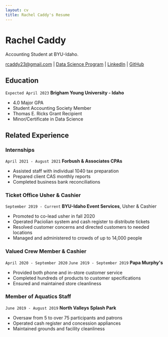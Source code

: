 ```yaml
---
layout: cv
title: Rachel Caddy's Resume
---
```

# Rachel Caddy
Accounting Student at BYU-Idaho.

<div id="webaddress">
<a href="rcaddy23@gmail.com">rcaddy23@gmail.com</a>
| <a href="https://byuidatascience.github.io/development.html">Data Science Program</a>
| <a href="linkedin.com/in/rachel-caddy">LinkedIn</a>
| <a href=" https://rcaddy23.github.io/Caddy_Resume/">GitHub</a>
</div>

<!-- https://www.monique.tech/the-art-of-markdown -->

## Education

`Expected April 2023`
__Brigham Young University - Idaho__

- 4.0 Major GPA
- Student Accounting Society Member
- Thomas E. Ricks Grant Recipient
- Minor/Certificate in Data Science

## Related Experience

### Internships

`April 2021 - August 2021`
__Forbush & Associates CPAs__

- Assisted staff with individual 1040 tax preparation
- Prepared client CAS monthly reports 
- Completed business bank reconciliations

### Ticket Office Usher & Cashier

`September 2019 - Current`
__BYU-Idaho Event Services__, Usher & Cashier

- Promoted to co-lead usher in fall 2020
- Operated Paciolian system and cash register to distribute tickets  
- Resolved customer concerns and directed customers to needed locations
- Managed and administered to crowds of up to 14,000 people

### Valued Crew Member & Cashier

`April 2020 - September 2020`
`June 2019 - September 2019`
__Papa Murphy's__

- Provided both phone and in-store customer service
- Completed hundreds of products to customer specifications
- Ensured and maintained store cleanliness	

### Member of Aquatics Staff

`June 2019 - August 2019`
__North Valleys Splash Park__

- Oversaw from 5 to over 75 participants and patrons 
- Operated cash register and concession appliances
- Maintained grounds and facility cleanliness 



<!-- ### Footer

Last updated: Dec 2021 -->


